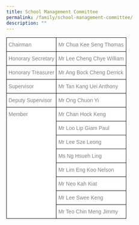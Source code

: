 ```yaml
---
title: School Management Committee
permalink: /family/school-management-committee/
description: ""
---
```

<style type="text/css">
.tg  {border-collapse:collapse;border-spacing:0;}
.tg td{border-color:black;border-style:solid;border-width:1px;font-family:Arial, sans-serif;font-size:14px;
  overflow:hidden;padding:10px 5px;word-break:normal;}
.tg th{border-color:black;border-style:solid;border-width:1px;font-family:Arial, sans-serif;font-size:14px;
  font-weight:normal;overflow:hidden;padding:10px 5px;word-break:normal;}
.tg .tg-lm9i{background-color:#FFF;color:#808080;text-align:left;vertical-align:top}
</style>
<table class="tg">
<thead>
  <tr>
    <th class="tg-lm9i">Chairman</th>
    <th class="tg-lm9i">Mr Chua Kee Seng Thomas</th>
  </tr>
</thead>
<tbody>
  <tr>
    <td class="tg-lm9i">Honorary Secretary</td>
    <td class="tg-lm9i">Mr Lee Cheng Chye William</td>
  </tr>
  <tr>
    <td class="tg-lm9i">Honorary Treasurer</td>
    <td class="tg-lm9i">Mr Ang Bock Cheng Derrick</td>
  </tr>
  <tr>
    <td class="tg-lm9i">Supervisor</td>
    <td class="tg-lm9i">Mr Tan Kang Uei Anthony</td>
  </tr>
  <tr>
    <td class="tg-lm9i">Deputy Supervisor</td>
    <td class="tg-lm9i">Mr Ong Chuon Yi</td>
  </tr>
  <tr>
    <td class="tg-lm9i" rowspan="8">Member</td>
    <td class="tg-lm9i">Mr Chan Hock Keng</td>
  </tr>
  <tr>
    <td class="tg-lm9i">Mr Loo Lip Giam Paul</td>
  </tr>
  <tr>
    <td class="tg-lm9i">Mr Lee Sze Leong</td>
  </tr>
  <tr>
    <td class="tg-lm9i">Ms Ng Hsueh Ling</td>
  </tr>
  <tr>
    <td class="tg-lm9i">Mr Lim Eng Koo Nelson</td>
  </tr>
  <tr>
    <td class="tg-lm9i">Mr Neo Kah Kiat</td>
  </tr>
  <tr>
    <td class="tg-lm9i">Mr Lee Swee Keng</td>
  </tr>
  <tr>
    <td class="tg-lm9i">Mr Teo Chin Meng Jimmy</td>
  </tr>
</tbody>
</table>